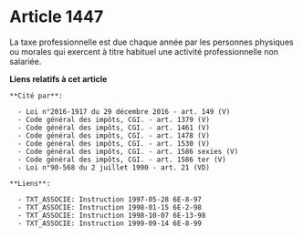 # Article 1447

La taxe professionnelle est due chaque année par les personnes physiques ou morales qui exercent à titre habituel une
activité professionnelle non salariée.

**Liens relatifs à cet article**

	**Cité par**:

	  - Loi n°2016-1917 du 29 décembre 2016 - art. 149 (V)
	  - Code général des impôts, CGI. - art. 1379 (V)
	  - Code général des impôts, CGI. - art. 1461 (V)
	  - Code général des impôts, CGI. - art. 1478 (V)
	  - Code général des impôts, CGI. - art. 1530 (V)
	  - Code général des impôts, CGI. - art. 1586 sexies (V)
	  - Code général des impôts, CGI. - art. 1586 ter (V)
	  - Loi n°90-568 du 2 juillet 1990 - art. 21 (VD)

	**Liens**:

	  - TXT_ASSOCIE: Instruction 1997-05-28 6E-8-97
	  - TXT_ASSOCIE: Instruction 1998-01-15 6E-2-98
	  - TXT_ASSOCIE: Instruction 1998-10-07 6E-13-98
	  - TXT_ASSOCIE: Instruction 1999-09-14 6E-8-99
